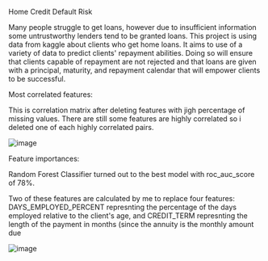 Home Credit Default Risk

Many people struggle to get loans, however due to insufficient information some untrustworthy lenders tend to be granted loans. 
This project is using data from kaggle about clients who get home loans. It aims to use of a variety of data to predict clients' repayment abilities. 
Doing so will ensure that clients capable of repayment are not rejected and that loans are given with a principal, maturity, and repayment calendar that will empower clients to be successful.


Most correlated features:

This is correlation matrix after deleting features with jigh percentage of missing values. There are still some features are highly correlated so i deleted one of each highly correlated pairs.

![image](https://github.com/Shereen3781/homecreditdefaultrisk/assets/110721883/20d63ca2-7816-4aae-9338-ff0027956713)

Feature importances:

Random Forest Classifier turned out to the best model with roc_auc_score of 78%.

Two of these features are calculated by me to replace four features:
DAYS_EMPLOYED_PERCENT represnting the percentage of the days employed relative to the client's age, and
CREDIT_TERM represnting the length of the payment in months (since the annuity is the monthly amount due

![image](https://github.com/Shereen3781/homecreditdefaultrisk/assets/110721883/17d2a0a4-fa36-4b76-8088-cf09c7ccb72f)
